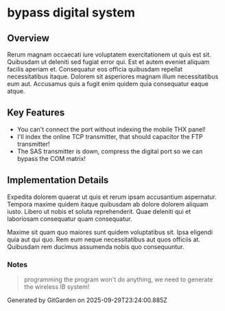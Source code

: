 # bypass digital system

## Overview
Rerum magnam occaecati iure voluptatem exercitationem ut quis est sit. Quibusdam ut deleniti sed fugiat error qui. Est et autem eveniet aliquam facilis aperiam et. Consequatur eos officia quibusdam repellat necessitatibus itaque. Dolorem sit asperiores magnam illum necessitatibus eum aut. Accusamus quis a fugit enim quidem quia consequatur eaque atque.

## Key Features
- You can't connect the port without indexing the mobile THX panel!
- I'll index the online TCP transmitter, that should capacitor the FTP transmitter!
- The SAS transmitter is down, compress the digital port so we can bypass the COM matrix!

## Implementation Details
Expedita dolorem quaerat ut quis et rerum ipsam accusantium aspernatur. Tempora maxime quidem itaque quibusdam ab dolore dolorem aliquam iusto. Libero ut nobis et soluta reprehenderit. Quae deleniti qui et laboriosam consequatur quam consequatur.
 Maxime sit quam quo maiores sunt quidem voluptatibus sit. Ipsa eligendi quia aut qui quo. Rem eum neque necessitatibus aut quos officiis at. Quibusdam rem ducimus assumenda nobis quo consequuntur.

### Notes
> programming the program won't do anything, we need to generate the wireless IB system!

Generated by GitGarden on 2025-09-29T23:24:00.885Z